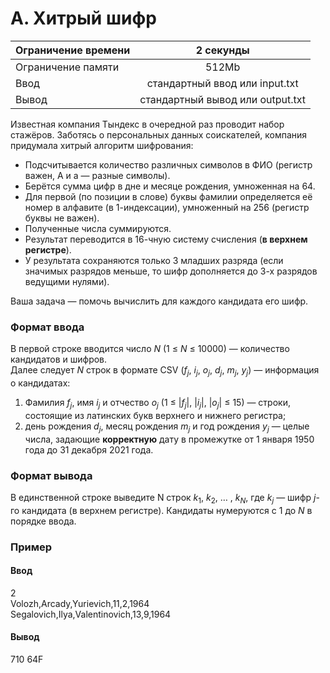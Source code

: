 # А. Хитрый шифр

| Ограничение времени |            2 секунды             |
|---------------------|:--------------------------------:|
| Ограничение памяти  |              512Mb               |
| Ввод                |  стандартный ввод или input.txt  |
| Вывод               | стандартный вывод или output.txt |

Известная компания Тындекс в очередной раз проводит набор стажёров.
Заботясь о персональных данных соискателей, компания придумала хитрый алгоритм шифрования:
- Подсчитывается количество различных символов в ФИО (регистр важен, А и а — разные символы).
- Берётся сумма цифр в дне и месяце рождения, умноженная на $64$.
- Для первой (по позиции в слове) буквы фамилии определяется её номер в алфавите (в $1$-индексации), умноженный на $256$ (регистр буквы не важен).
- Полученные числа суммируются.
- Результат переводится в $16$-чную систему счисления (**в верхнем регистре**).
- У результата сохраняются только $3$ младших разряда (если значимых разрядов меньше, то шифр дополняется до $3$-х разрядов ведущими нулями).

Ваша задача — помочь вычислить для каждого кандидата его шифр.

### Формат ввода

В первой строке вводится число $N$ ($1$ ≤ $N$ ≤ $10000$)
 — количество кандидатов и шифров.  
Далее следует $N$ строк в формате CSV ($f_j$, $i_j$, $o_j$, $d_j$, $m_j$, $y_j$) — информация о кандидатах:
1) Фамилия $f_j$, имя $i_j$ и отчество $o_j$ (1 ≤ $|f_j|$, $|i_j|$, $|o_j|$ ≤ 15) — строки, состоящие из латинских букв верхнего и нижнего регистра;
2) день рождения $d_j$, месяц рождения $m_j$ и год рождения $y_j$ — целые числа, задающие **корректную** дату в промежутке от $1$ января $1950$ года до $31$ декабря $2021$ года.

### Формат вывода

В единственной строке выведите N строк $k_1$, $k_2$, … , $k_N$, где $k_j$ — шифр $j$-го кандидата (в верхнем регистре). Кандидаты нумеруются с $1$ до $N$ в порядке ввода.

### Пример

#### Ввод  
2  
Volozh,Arcady,Yurievich,11,2,1964  
Segalovich,Ilya,Valentinovich,13,9,1964

#### Вывод  

710 64F 
